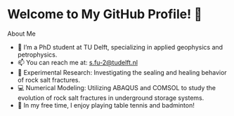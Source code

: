 # Welcome to My GitHub Profile! 👋

About Me
- 🌱 I’m a PhD student at TU Delft, specializing in applied geophysics and petrophysics.
- 📫 You can reach me at: s.fu-2@tudelft.nl
- 🚀 Experimental Research: Investigating the sealing and healing behavior of rock salt fractures.
- 💻 Numerical Modeling: Utilizing ABAQUS and COMSOL to study the evolution of rock salt fractures in underground storage systems.
- 🎉 In my free time, I enjoy playing table tennis and badminton!
